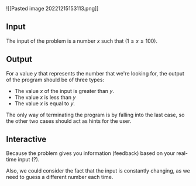 ![[Pasted image 20221215153113.png]]

## Input

The input of the problem is a number $x$ such that $(1 \leq x \leq 100)$.

## Output

For a value $y$ that represents the number that we're looking for, the output of the program should be of three types:

- The value $x$ of the input is greater than $y$.
- The value $x$ is less than $y$
- The value $x$ is equal to $y$.

The only way of terminating the program is by falling into the last case, so the other two cases should act as hints for the user.

## Interactive

Because the problem gives you information (feedback) based on your real-time input (?).

Also, we could consider the fact that the input is constantly changing, as we need to guess a different number each time.